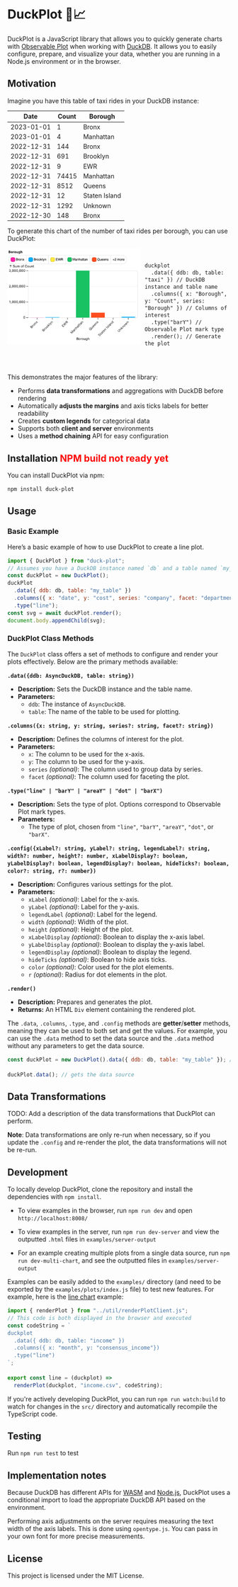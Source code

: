 # DuckPlot 🦆📈

DuckPlot is a JavaScript library that allows you to quickly generate charts with
[Observable Plot](https://github.com/observablehq/plot) when working with [DuckDB](https://duckdb.org/). It allows you to easily configure, prepare, and visualize your data, whether
you are running in a Node.js environment or in the browser.

## Motivation

Imagine you have this table of taxi rides in your DuckDB instance:

| Date       | Count | Borough       |
| ---------- | ----- | ------------- |
| 2023-01-01 | 1     | Bronx         |
| 2023-01-01 | 4     | Manhattan     |
| 2022-12-31 | 144   | Bronx         |
| 2022-12-31 | 691   | Brooklyn      |
| 2022-12-31 | 9     | EWR           |
| 2022-12-31 | 74415 | Manhattan     |
| 2022-12-31 | 8512  | Queens        |
| 2022-12-31 | 12    | Staten Island |
| 2022-12-31 | 1292  | Unknown       |
| 2022-12-30 | 148   | Bronx         |

To generate this chart of the number of taxi rides per borough, you can use
DuckPlot:

<div style="display: flex; align-items: flex-start; flex-wrap: no-wrap;">
  <img src="public/bar.png" alt="Bar chart of taxi rides by borough" width="300px"/>
  <pre style="margin-left: 10px;">
<code>
duckplot
  .data({ ddb: db, table: "taxi" }) // DuckDB instance and table name
  .columns({ x: "Borough", y: "Count", series: "Borough" }) // Columns of interest
  .type("barY") // Observable Plot mark type
  .render(); // Generate the plot
</code>
  </pre>
</div>

This demonstrates the major features of the library:

- Performs **data transformations** and aggregations with DuckDB before
  rendering
- Automatically **adjusts the margins** and axis ticks labels for better
  readability
- Creates **custom legends** for categorical data
- Supports both **client and server** environments
- Uses a **method chaining** API for easy configuration

## Installation <span style="color: red">NPM build not ready yet</span>

You can install DuckPlot via npm:

```bash
npm install duck-plot
```

## Usage

### Basic Example

Here’s a basic example of how to use DuckPlot to create a line plot.

```javascript
import { DuckPlot } from "duck-plot";
// Assumes you have a DuckDB instance named `db` and a table named `my_table`
const duckPlot = new DuckPlot();
duckPlot
  .data({ ddb: db, table: "my_table" })
  .columns({ x: "date", y: "cost", series: "company", facet: "department" })
  .type("line");
const svg = await duckPlot.render();
document.body.appendChild(svg);
```

### DuckPlot Class Methods

The `DuckPlot` class offers a set of methods to configure and render your plots effectively. Below are the primary methods available:

**`.data({ddb: AsyncDuckDB, table: string})`**

- **Description:** Sets the DuckDB instance and the table name.
- **Parameters:**
  - `ddb`: The instance of `AsyncDuckDB`.
  - `table`: The name of the table to be used for plotting.

**`.columns({x: string, y: string, series?: string, facet?: string})`**

- **Description:** Defines the columns of interest for the plot.
- **Parameters:**
  - `x`: The column to be used for the x-axis.
  - `y`: The column to be used for the y-axis.
  - `series` _(optional)_: The column used to group data by series.
  - `facet` _(optional)_: The column used for faceting the plot.

**`.type("line" | "barY" | "areaY" | "dot" | "barX")`**

- **Description:** Sets the type of plot. Options correspond to Observable Plot mark types.
- **Parameters:**
  - The type of plot, chosen from `"line"`, `"barY"`, `"areaY"`, `"dot"`, or `"barX"`.

**`.config({xLabel?: string, yLabel?: string, legendLabel?: string, width?: number, height?: number, xLabelDisplay?: boolean, yLabelDisplay?: boolean, legendDisplay?: boolean, hideTicks?: boolean, color?: string, r?: number})`**

- **Description:** Configures various settings for the plot.
- **Parameters:**
  - `xLabel` _(optional)_: Label for the x-axis.
  - `yLabel` _(optional)_: Label for the y-axis.
  - `legendLabel` _(optional)_: Label for the legend.
  - `width` _(optional)_: Width of the plot.
  - `height` _(optional)_: Height of the plot.
  - `xLabelDisplay` _(optional)_: Boolean to display the x-axis label.
  - `yLabelDisplay` _(optional)_: Boolean to display the y-axis label.
  - `legendDisplay` _(optional)_: Boolean to display the legend.
  - `hideTicks` _(optional)_: Boolean to hide axis ticks.
  - `color` _(optional)_: Color used for the plot elements.
  - `r` _(optional)_: Radius for dot elements in the plot.

**`.render()`**

- **Description:** Prepares and generates the plot.
- **Returns:** An HTML `Div` element containing the rendered plot.

The `.data`, `.columns`, `.type`, and `.config` methods are **getter**/**setter** methods, meaning they can be used to both set and get the values. For example, you can use the `.data` method to set the data source and the `.data` method without any parameters to get the data source.

```javascript
const duckPlot = new DuckPlot().data({ ddb: db, table: "my_table" }); // sets the data source

duckPlot.data(); // gets the data source
```

## Data Transformations

TODO: Add a description of the data transformations that DuckPlot can perform.

**Note**: Data transformations are only re-run when necessary, so if you update
the `.config` and re-render the plot, the data transformations will not be re-run.

## Development

To locally develop DuckPlot, clone the repository and install the dependencies
with `npm install`.

- To view examples in the browser, run `npm run dev` and open `http://localhost:8008/`
- To view examples in the server, run `npm run dev-server` and view
  the outputted `.html` files in `examples/server-output`

- For an example creating multiple plots from a single data source, run `npm run
dev-multi-chart`, and see the outputted files in `examples/server-output`

Examples can be easily added to the `examples/` directory (and need to be
exported by the `examples/plots/index.js` file) to test new features. For
example, here is the [line chart](examples/plots/line.js) example:

```javascript
import { renderPlot } from "../util/renderPlotClient.js";
// This code is both displayed in the browser and executed
const codeString = `
duckplot
  .data({ ddb: db, table: "income" })
  .columns({ x: "month", y: "consensus_income"})
  .type("line")
`;

export const line = (duckplot) =>
  renderPlot(duckplot, "income.csv", codeString);
```

If you're actively developing DuckPlot, you can run `npm run watch:build` to watch for changes in the `src/` directory and automatically recompile the TypeScript code.

## Testing

Run `npm run test` to test

## Implementation notes

Because DuckDB has different APIs for
[WASM](https://duckdb.org/docs/api/wasm/overview.html) and [Node.js](https://duckdb.org/docs/api/nodejs/overview), DuckPlot uses a conditional import to load the appropriate DuckDB API based on the environment.

Performing axis adjustments on the server requires measuring the text width of
the axis labels. This is done using `opentype.js`. You can pass in your own font
for more precise measurements.

## License

This project is licensed under the MIT License.
